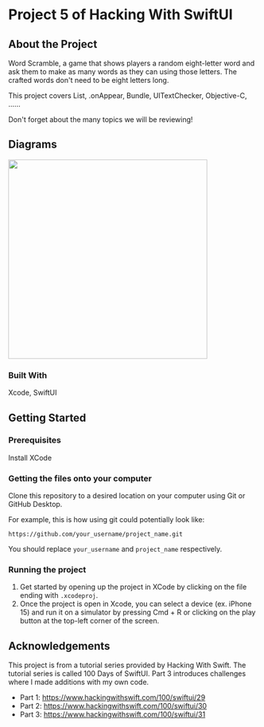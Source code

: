 # Project 5 of Hacking With SwiftUI

## About the Project

Word Scramble, a game that shows players a random eight-letter word and ask them to make as many words as they can using those letters. The crafted words don't need to be eight letters long.

This project covers List, .onAppear, Bundle, UITextChecker, Objective-C, ......

Don't forget about the many topics we will be reviewing!

## Diagrams

<img src="https://github.com/user-attachments/assets/034c8ed3-d3a0-4973-920c-a7b24fb1f6d3" width="400">

### Built With

Xcode, SwiftUI

## Getting Started

### Prerequisites

Install XCode

### Getting the files onto your computer

Clone this repository to a desired location on your computer using Git or GitHub Desktop. 

For example, this is how using git could potentially look like: 
```
https://github.com/your_username/project_name.git
```

You should replace `your_username` and `project_name` respectively.

### Running the project

1. Get started by opening up the project in XCode by clicking on the file ending with `.xcodeproj`.
2. Once the project is open in Xcode, you can select a device (ex. iPhone 15) and run it on a simulator by pressing Cmd + R or clicking on the play button at the top-left corner of the screen.

## Acknowledgements

This project is from a tutorial series provided by Hacking With Swift. The tutorial series is called 100 Days of SwiftUI. Part 3 introduces challenges where I made additions with my own code.

- Part 1: https://www.hackingwithswift.com/100/swiftui/29
- Part 2: https://www.hackingwithswift.com/100/swiftui/30
- Part 3: https://www.hackingwithswift.com/100/swiftui/31
